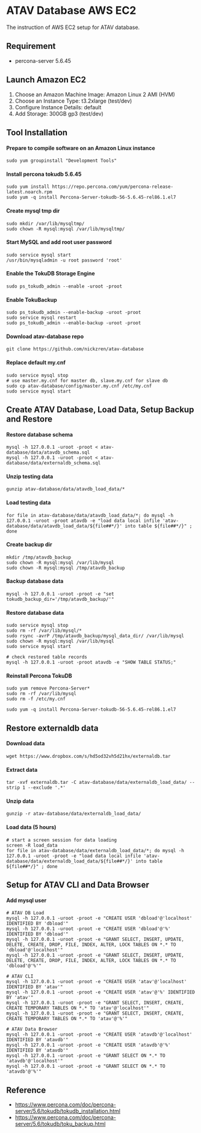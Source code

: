 # ATAV Database AWS EC2

The instruction of AWS EC2 setup for ATAV database.

## Requirement
* percona-server 5.6.45

## Launch Amazon EC2

1. Choose an Amazon Machine Image: Amazon Linux 2 AMI (HVM)
2. Choose an Instance Type: t3.2xlarge (test/dev)
3. Configure Instance Details: default
4. Add Storage: 300GB gp3 (test/dev)

## Tool Installation

#### Prepare to compile software on an Amazon Linux instance
```
sudo yum groupinstall "Development Tools"
```

#### Install percona tokudb 5.6.45
```
sudo yum install https://repo.percona.com/yum/percona-release-latest.noarch.rpm
sudo yum -q install Percona-Server-tokudb-56-5.6.45-rel86.1.el7
```

#### Create mysql tmp dir
```
sudo mkdir /var/lib/mysqltmp/
sudo chown -R mysql:mysql /var/lib/mysqltmp/
```

#### Start MySQL and add root user password
```
sudo service mysql start
/usr/bin/mysqladmin -u root password 'root'
```

#### Enable the TokuDB Storage Engine
```
sudo ps_tokudb_admin --enable -uroot -proot
```

#### Enable TokuBackup
```
sudo ps_tokudb_admin --enable-backup -uroot -proot
sudo service mysql restart
sudo ps_tokudb_admin --enable-backup -uroot -proot
```

#### Download atav-database repo
```
git clone https://github.com/nickzren/atav-database
```

#### Replace default my.cnf
```
sudo service mysql stop
# use master.my.cnf for master db, slave.my.cnf for slave db
sudo cp atav-database/config/master.my.cnf /etc/my.cnf
sudo service mysql start
```

## Create ATAV Database, Load Data, Setup Backup and Restore

#### Restore database schema
```
mysql -h 127.0.0.1 -uroot -proot < atav-database/data/atavdb_schema.sql
mysql -h 127.0.0.1 -uroot -proot < atav-database/data/externaldb_schema.sql 
```

#### Unzip testing data
```
gunzip atav-database/data/atavdb_load_data/*
```

#### Load testing data
```
for file in atav-database/data/atavdb_load_data/*; do mysql -h 127.0.0.1 -uroot -proot atavdb -e "load data local infile 'atav-database/data/atavdb_load_data/${file##*/}' into table ${file##*/}" ; done
```

#### Create backup dir
```
mkdir /tmp/atavdb_backup
sudo chown -R mysql:mysql /var/lib/mysql
sudo chown -R mysql:mysql /tmp/atavdb_backup
```

#### Backup database data
```
mysql -h 127.0.0.1 -uroot -proot -e "set tokudb_backup_dir='/tmp/atavdb_backup/'"
```

#### Restore database data
```
sudo service mysql stop
sudo rm -rf /var/lib/mysql/*
sudo rsync -avrP /tmp/atavdb_backup/mysql_data_dir/ /var/lib/mysql
sudo chown -R mysql:mysql /var/lib/mysql
sudo service mysql start

# check restored table records
mysql -h 127.0.0.1 -uroot -proot atavdb -e "SHOW TABLE STATUS;"
```

#### Reinstall Percona TokuDB 
```
sudo yum remove Percona-Server*
sudo rm -rf /var/lib/mysql
sudo rm -f /etc/my.cnf

sudo yum -q install Percona-Server-tokudb-56-5.6.45-rel86.1.el7
```

## Restore externaldb data

#### Download data
```
wget https://www.dropbox.com/s/hd5od32vh5d21hx/externaldb.tar
```

#### Extract data
```
tar -xvf externaldb.tar -C atav-database/data/externaldb_load_data/ --strip 1 --exclude '.*'
```

#### Unzip data
```
gunzip -r atav-database/data/externaldb_load_data/
```

#### Load data (5 hours)
```
# start a screen session for data loading 
screen -R load_data 
for file in atav-database/data/externaldb_load_data/*; do mysql -h 127.0.0.1 -uroot -proot -e "load data local infile 'atav-database/data/externaldb_load_data/${file##*/}' into table ${file##*/}" ; done
```

## Setup for ATAV CLI and Data Browser

#### Add mysql user
```
# ATAV DB Load
mysql -h 127.0.0.1 -uroot -proot -e "CREATE USER 'dbload'@'localhost' IDENTIFIED BY 'dbload'"
mysql -h 127.0.0.1 -uroot -proot -e "CREATE USER 'dbload'@'%' IDENTIFIED BY 'dbload'"
mysql -h 127.0.0.1 -uroot -proot -e "GRANT SELECT, INSERT, UPDATE, DELETE, CREATE, DROP, FILE, INDEX, ALTER, LOCK TABLES ON *.* TO 'dbload'@'localhost'"
mysql -h 127.0.0.1 -uroot -proot -e "GRANT SELECT, INSERT, UPDATE, DELETE, CREATE, DROP, FILE, INDEX, ALTER, LOCK TABLES ON *.* TO 'dbload'@'%'"

# ATAV CLI
mysql -h 127.0.0.1 -uroot -proot -e "CREATE USER 'atav'@'localhost' IDENTIFIED BY 'atav'"
mysql -h 127.0.0.1 -uroot -proot -e "CREATE USER 'atav'@'%' IDENTIFIED BY 'atav'"
mysql -h 127.0.0.1 -uroot -proot -e "GRANT SELECT, INSERT, CREATE, CREATE TEMPORARY TABLES ON *.* TO 'atav'@'localhost'"
mysql -h 127.0.0.1 -uroot -proot -e "GRANT SELECT, INSERT, CREATE, CREATE TEMPORARY TABLES ON *.* TO 'atav'@'%'"

# ATAV Data Browser
mysql -h 127.0.0.1 -uroot -proot -e "CREATE USER 'atavdb'@'localhost' IDENTIFIED BY 'atavdb'"
mysql -h 127.0.0.1 -uroot -proot -e "CREATE USER 'atavdb'@'%' IDENTIFIED BY 'atavdb'"
mysql -h 127.0.0.1 -uroot -proot -e "GRANT SELECT ON *.* TO 'atavdb'@'localhost'"
mysql -h 127.0.0.1 -uroot -proot -e "GRANT SELECT ON *.* TO 'atavdb'@'%'"
```

## Reference
* https://www.percona.com/doc/percona-server/5.6/tokudb/tokudb_installation.html
* https://www.percona.com/doc/percona-server/5.6/tokudb/toku_backup.html
